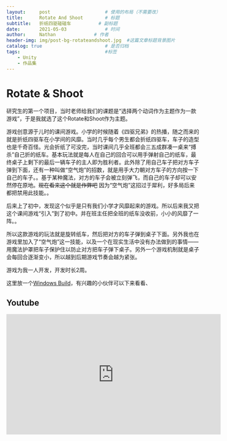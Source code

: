 ```yaml
---
layout:     post   				    # 使用的布局（不需要改）
title:      Rotate And Shoot	   	# 标题 
subtitle:   折纸四驱碰碰车          # 副标题
date:       2021-05-03 				# 时间
author:     Nathan 				# 作者
header-img: img/post-bg-rotateandshoot.jpg 	#这篇文章标题背景图片
catalog: true 						# 是否归档
tags:								#标签
    - Unity
    - 作品集
---
```


# Rotate & Shoot

研究生的第一个项目，当时老师给我们的课题是“选择两个动词作为主题作为一款游戏”，于是我就选了这个Rotate和Shoot作为主题。

游戏创意源于儿时的课间游戏。小学的时候随着《四驱兄弟》的热播，随之而来的就是折纸四驱车在小学间的风靡。当时几乎每个男生都会折纸四驱车，车子的造型也是千奇百怪。光会折纸了可没完，当时课间几乎全班都会三五成群凑一桌来“搏杀”自己折的纸车。基本玩法就是每人在自己的回合可以用手弹射自己的纸车，最终桌子上剩下的最后一辆车子的主人即为胜利者。此外除了用自己车子把对方车子弹到下面，还有一种叫做“空气炮”的招数，就是用手大力朝对方车子的方向按一下自己的车子。。基于某种魔法，对方的车子会被立刻弹飞，而自己的车子却可以安然停在原地。~~现在看来这个就是作弊吧~~ 因为“空气炮”这招过于犀利，好多局后来都把禁用此技能。。

后来上了初中，发现这个似乎是只有我们小学才风靡起来的游戏。所以后来我又把这个课间游戏“引入”到了初中。并在班主任把全班的纸车没收前，小小的风靡了一阵。。

所以这款游戏的玩法就是旋转纸车，然后把对方的车子弹到桌子下面。另外我也在游戏里加入了“空气炮”这一技能，以及一个在现实生活中没有办法做到的事情——用魔法护罩把车子保护住以防止对方把车子弹下桌子。另外一个游戏机制就是桌子会每回合逐渐变小，所以越到后期游戏节奏会越为紧张。

游戏为我一人开发，开发时长2周。

这里放一个[Windows Build](https://onedrive.live.com/?authkey=%21AMRUAkSq99F4IKA&id=43989C2FFDAF3F42%21138813&cid=43989C2FFDAF3F42)，有兴趣的小伙伴可以下来看看、

## Youtube
<iframe width="560" height="315" src="https://www.youtube.com/embed/mwEtqIj8GPE" title="YouTube video player" frameborder="0" allow="accelerometer; autoplay; clipboard-write; encrypted-media; gyroscope; picture-in-picture" allowfullscreen></iframe>
